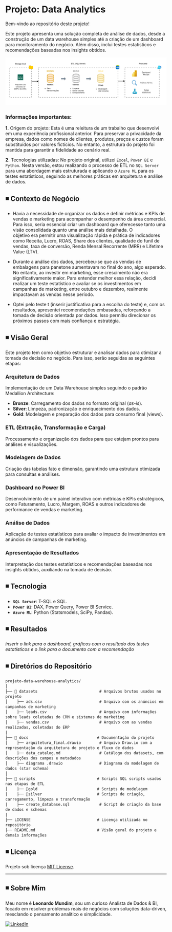 # Projeto: Data Analytics #

Bem-vindo ao repositório deste projeto! 

Este projeto apresenta uma solução completa de análise de dados, desde a construção de um data warehouse simples até a criação de um dashboard para monitoramento do negócio. Além disso, inclui testes estatísticos e recomendações baseadas nos insights obtidos.

![Arquitetura](docs/arquitetura_final.drawio.PNG)

### Informações importantes: 

**1.** Origem do projeto: Esta é uma releitura de um trabalho que desenvolvi em uma experiência profissional anterior. Para preservar a privacidade da empresa, dados como nomes de clientes, produtos, preços e custos foram substituídos por valores fictícios. No entanto, a estrutura do projeto foi mantida para garantir a fidelidade ao cenário real.

**2.** Tecnologias utilizadas: No projeto original, utilizei `Excel`, `Power BI` e `Python`. Nesta versão, estou realizando o processo de ETL no `SQL Server` para uma abordagem mais estruturada e aplicando o `Azure ML` para os testes estatísticos, seguindo as melhores práticas em arquitetura e análise de dados.


## ◾ Contexto de Negócio

- Havia a necessidade de organizar os dados e definir métricas e KPIs de vendas e marketing para acompanhar o desempenho da área comercial. Para isso, seria essencial criar um dashboard que oferecesse tanto uma visão consolidada quanto uma análise mais detalhada. O   
  objetivo era permitir uma visualização rápida e prática de indicadores como Receita, Lucro, ROAS, Share dos clientes, qualidade do funil de vendas, taxa de conversão, Renda Mensal Recorrente (MRR) e Lifetime Value (LTV).
  
- Durante a análise dos dados, percebeu-se que as vendas de embalagens para panetone aumentavam no final do ano, algo esperado. No entanto, ao investir em marketing, esse crescimento não era significativamente maior. Para entender melhor essa relação, decidi realizar um   teste estatístico e avaliar se os investimentos em campanhas de marketing, entre outubro e dezembro, realmente impactavam as vendas nesse período.
  
- Optei pelo teste t (inserir justificativa para a escolha do teste) e, com os resultados, apresentei recomendações embasadas, reforçando a tomada de decisão orientada por dados. Isso permitiu direcionar os próximos passos com mais confiança e estratégia.


## ◾ Visão Geral

Este projeto tem como objetivo estruturar e analisar dados para otimizar a tomada de decisão no negócio. Para isso, serão seguidas as seguintes etapas:  

###   Arquitetura de Dados  
Implementação de um Data Warehouse simples seguindo o padrão Medallion Architecture:  
- **Bronze**: Carregamento dos dados no formato original (*as-is*).  
- **Silver**: Limpeza, padronização e enriquecimento dos dados.  
- **Gold**: Modelagem e preparação dos dados para consumo final (views).  

###   ETL (Extração, Transformação e Carga)   
Processamento e organização dos dados para que estejam prontos para análises e visualizações.  

###   Modelagem de Dados   
Criação das tabelas fato e dimensão, garantindo uma estrutura otimizada para consultas e análises.  

###   Dashboard no Power BI  
Desenvolvimento de um painel interativo com métricas e KPIs estratégicos, como Faturamento, Lucro, Margem, ROAS e outros indicadores de performance de vendas e marketing.  

###   Análise de Dados  
Aplicação de testes estatísticos para avaliar o impacto de investimentos em anúncios de campanhas de marketing.  

###   Apresentação de Resultados
Interpretação dos testes estatísticos e recomendações baseadas nos insights obtidos, auxiliando na tomada de decisão.






## ◾ Tecnologia 

- **`SQL Server`**: T-SQL e SQL.
- **`Power BI`**: DAX, Power Query, Power BI Service.
- **`Azure ML`**: Python (Statsmodels, SciPy, Pandas).





## ◾ Resultados

*inserir o link para o dashboard, gráficos com o resultado dos testes estatísticos e o link para o documento com a recomendação*





## ◾ Diretórios do Repositório
```
projeto-data-warehouse-analytics/
│
├── 📂 datasets                           # Arquivos brutos usados no projeto
│    ├── ads.csv                         # Arquivo com os anúncios em campanhas de marketing
│    ├── leads.csv                       # Arquivo com informações sobre leads coletadas do CRM e sistemas de marketing
│    ├── vendas.csv                      # Arquivo com as vendas realizadas, coletadas do ERP
|
├── 📂 docs                              # Documentação do projeto
│    ├── arquitetura_final.drawio        # Arquivo Draw.io com a representação da arquitetura do projeto e fluxo de dados
│    ├── data_catalog.md                 # Catálogo dos datasets, com descrições dos campos e metadados
│    ├── diagrama .drawio                # Diagrama da modelagem de dados (star schema)
│
├── 📂 scripts                           # Scripts SQL scripts usados nas etapas de ETL
│    ├── 📂gold                          # Scripts de modelagem
|    ├── 📂silver                        # Scripts de criação, carregamento, limpeza e transformação
|    ├── create_database.sql             # Script de criação da base de dados e schemas
|
├── LICENSE                             # Licença utilizada no repositório
├── README.md                           # Visão geral do projeto e demais informações

```


## ◾ Licença

Projeto sob licença [MIT License](LICENSE).
 
---
## ◾ Sobre Mim

Meu nome é **Leonardo Mundim**, sou um curioso Analista de Dados & BI, focado em resolver problemas reais de negócios com soluções data-driven, mesclando o pensamento analítico e simplicidade.

[![LinkedIn](https://img.shields.io/badge/LinkedIn-0077B5?style=for-the-badge&logo=linkedin&logoColor=white)](https://linkedin.com/in/leonardo-mundim)




